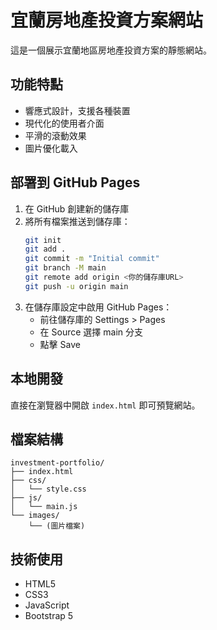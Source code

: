 # 宜蘭房地產投資方案網站

這是一個展示宜蘭地區房地產投資方案的靜態網站。

## 功能特點

- 響應式設計，支援各種裝置
- 現代化的使用者介面
- 平滑的滾動效果
- 圖片優化載入

## 部署到 GitHub Pages

1. 在 GitHub 創建新的儲存庫
2. 將所有檔案推送到儲存庫：
   ```bash
   git init
   git add .
   git commit -m "Initial commit"
   git branch -M main
   git remote add origin <你的儲存庫URL>
   git push -u origin main
   ```
3. 在儲存庫設定中啟用 GitHub Pages：
   - 前往儲存庫的 Settings > Pages
   - 在 Source 選擇 main 分支
   - 點擊 Save

## 本地開發

直接在瀏覽器中開啟 `index.html` 即可預覽網站。

## 檔案結構

```
investment-portfolio/
├── index.html
├── css/
│   └── style.css
├── js/
│   └── main.js
└── images/
    └── (圖片檔案)
```

## 技術使用

- HTML5
- CSS3
- JavaScript
- Bootstrap 5 